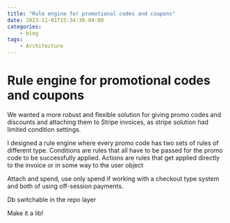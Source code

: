 ```yaml
---
title: "Rule engine for promotional codes and coupons"
date: 2023-11-01T15:34:30-04:00
categories:
    - blog
tags:
    - Architecture
---
```


# Rule engine for promotional codes and coupons

We wanted a more robust and flexible solution for giving promo codes and discounts and attaching them to Stripe invoices, as stripe solution had limited condition settings.

I designed a rule engine where every promo code has two sets of rules of different type. Conditions are rules that all have to be passed for the promo code to be successfully applied. Actions are rules that get applied directly to the invoice or in some way to the user object 

Attach and spend, use only spend if working with a checkout type system and both of using off-session payments. 

Db switchable in the repo layer

Make it a lib!

